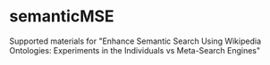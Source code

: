# semanticMSE
Supported materials for "Enhance Semantic Search Using Wikipedia Ontologies: Experiments in the Individuals vs Meta-Search Engines"

